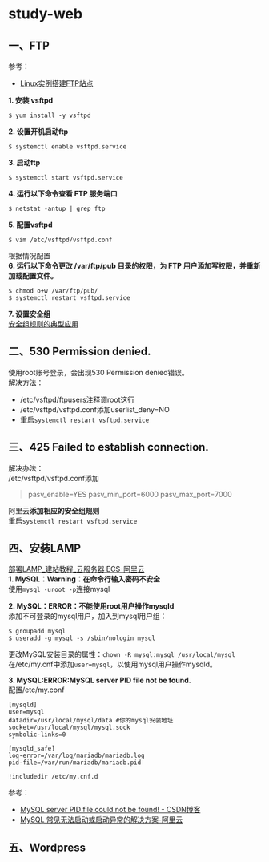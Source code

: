 # study-web
## 一、FTP
参考：
* [Linux实例搭建FTP站点](https://help.aliyun.com/document_detail/86292.html?spm=a2c4g.11186623.6.794.12ae2c2dTJgDDd)

**1. 安装 vsftpd**  
```
$ yum install -y vsftpd
```
**2. 设置开机启动ftp**
```
$ systemctl enable vsftpd.service
```
**3. 启动ftp**  
```
$ systemctl start vsftpd.service
```
**4. 运行以下命令查看 FTP 服务端口**  
```
$ netstat -antup | grep ftp
```
**5. 配置vsftpd**  
```
$ vim /etc/vsftpd/vsftpd.conf
```
根据情况配置  
**6. 运行以下命令更改 /var/ftp/pub 目录的权限，为 FTP 用户添加写权限，并重新加载配置文件。**  
```
$ chmod o+w /var/ftp/pub/
$ systemctl restart vsftpd.service
```
**7. 设置安全组**  
[安全组规则的典型应用](https://help.aliyun.com/document_detail/58746.html?spm=a2c4g.11186623.2.22.516c24cestfkeM#ftp)  
## 二、530 Permission denied.
使用root账号登录，会出现530 Permission denied错误。  
解决方法：
* /etc/vsftpd/ftpusers注释调root这行
* /etc/vsftpd/vsftpd.conf添加userlist_deny=NO
* 重启`systemctl restart vsftpd.service`

## 三、425 Failed to establish connection.
解决办法：  
/etc/vsftpd/vsftpd.conf添加  
>pasv_enable=YES
>pasv_min_port=6000
>pasv_max_port=7000

阿里云**添加相应的安全组规则**  
重启`systemctl restart vsftpd.service`  

## 四、安装LAMP
[部署LAMP_建站教程_云服务器 ECS-阿里云](https://help.aliyun.com/document_detail/50774.html?spm=a2c4g.11186623.6.781.26262529FC4TsB)  
**1. MySQL：Warning：在命令行输入密码不安全**  
使用`mysql -uroot -p`连接mysql  

**2. MySQL：ERROR：不能使用root用户操作mysqld**  
添加不可登录的mysql用户，加入到mysql用户组：
```
$ groupadd mysql
$ useradd -g mysql -s /sbin/nologin mysql
```
更改MySQL安装目录的属性：`chown -R mysql:mysql /usr/local/mysql`  
在/etc/my.cnf中添加`user=mysql`，以使用mysql用户操作mysqld。  

**3. MySQL:ERROR:MySQL server PID file not be found.**  
配置/etc/my.conf
```
[mysqld]
user=mysql
datadir=/usr/local/mysql/data #你的mysql安装地址
socket=/usr/local/mysql/mysql.sock
symbolic-links=0

[mysqld_safe]
log-error=/var/log/mariadb/mariadb.log
pid-file=/var/run/mariadb/mariadb.pid

!includedir /etc/my.cnf.d
```
参考：
* [MySQL server PID file could not be found! - CSDN博客](https://blog.csdn.net/u010098331/article/details/50752667/)
* [MySQL 常见无法启动或启动异常的解决方案-阿里云](https://help.aliyun.com/knowledge_detail/41106.html?spm=5176.11065259.1996646101.searchclickresult.445457d6cPwppo#binlog%E4%B8%A2%E5%A4%B1)

## 五、Wordpress
